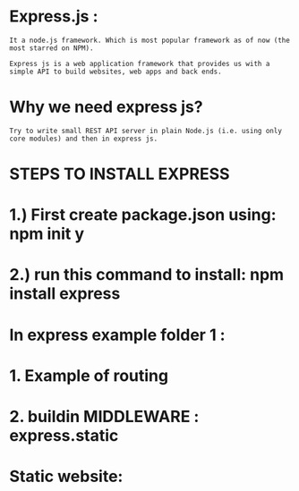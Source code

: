 # Express.js : 
    It a node.js framework. Which is most popular framework as of now (the most starred on NPM).

    Express js is a web application framework that provides us with a simple API to build websites, web apps and back ends.

# Why we need express js?
    Try to write small REST API server in plain Node.js (i.e. using only core modules) and then in express js.

# STEPS TO INSTALL EXPRESS
# 1.) First create package.json using: npm init y
# 2.) run this command to install: npm install express 


# In express example folder 1 :
#   1. Example of routing 
#   2. buildin MIDDLEWARE : express.static
#        Static website: 

